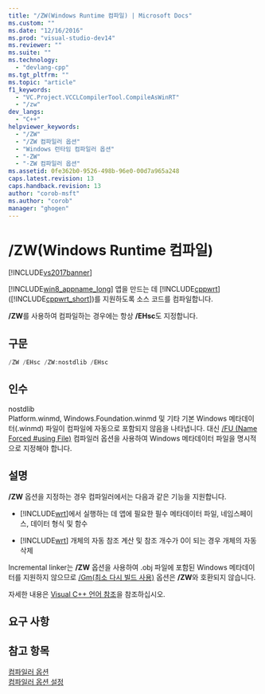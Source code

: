 ```yaml
---
title: "/ZW(Windows Runtime 컴파일) | Microsoft Docs"
ms.custom: ""
ms.date: "12/16/2016"
ms.prod: "visual-studio-dev14"
ms.reviewer: ""
ms.suite: ""
ms.technology: 
  - "devlang-cpp"
ms.tgt_pltfrm: ""
ms.topic: "article"
f1_keywords: 
  - "VC.Project.VCCLCompilerTool.CompileAsWinRT"
  - "/zw"
dev_langs: 
  - "C++"
helpviewer_keywords: 
  - "/ZW"
  - "/ZW 컴파일러 옵션"
  - "Windows 런타임 컴파일러 옵션"
  - "-ZW"
  - "-ZW 컴파일러 옵션"
ms.assetid: 0fe362b0-9526-498b-96e0-00d7a965a248
caps.latest.revision: 13
caps.handback.revision: 13
author: "corob-msft"
ms.author: "corob"
manager: "ghogen"
---
```

# /ZW(Windows Runtime 컴파일)
[!INCLUDE[vs2017banner](../../assembler/inline/includes/vs2017banner.md)]

[!INCLUDE[win8_appname_long](../../build/includes/win8_appname_long_md.md)] 앱을 만드는 데 [!INCLUDE[cppwrt](../../build/reference/includes/cppwrt_md.md)]\([!INCLUDE[cppwrt_short](../../build/reference/includes/cppwrt_short_md.md)]\)를 지원하도록 소스 코드를 컴파일합니다.  
  
 **\/ZW**를 사용하여 컴파일하는 경우에는 항상 **\/EHsc**도 지정합니다.  
  
## 구문  
  
```cpp  
/ZW /EHsc /ZW:nostdlib /EHsc  
```  
  
## 인수  
 nostdlib  
 Platform.winmd, Windows.Foundation.winmd 및 기타 기본 Windows 메타데이터\(.winmd\) 파일이 컴파일에 자동으로 포함되지 않음을 나타냅니다.  대신 [\/FU \(Name Forced \#using File\)](../../build/reference/fu-name-forced-hash-using-file.md) 컴파일러 옵션을 사용하여 Windows 메타데이터 파일을 명시적으로 지정해야 합니다.  
  
## 설명  
 **\/ZW** 옵션을 지정하는 경우 컴파일러에서는 다음과 같은 기능을 지원합니다.  
  
-   [!INCLUDE[wrt](../../atl/reference/includes/wrt_md.md)]에서 실행하는 데 앱에 필요한 필수 메타데이터 파일, 네임스페이스, 데이터 형식 및 함수  
  
-   [!INCLUDE[wrt](../../atl/reference/includes/wrt_md.md)] 개체의 자동 참조 계산 및 참조 개수가 0이 되는 경우 개체의 자동 삭제  
  
 Incremental linker는 **\/ZW** 옵션을 사용하여 .obj 파일에 포함된 Windows 메타데이터를 지원하지 않으므로 [\/Gm\(최소 다시 빌드 사용\)](../../build/reference/gm-enable-minimal-rebuild.md) 옵션은 **\/ZW**와 호환되지 않습니다.  
  
 자세한 내용은 [Visual C\+\+ 언어 참조](../Topic/Visual%20C++%20Language%20Reference%20\(C++-CX\).md)을 참조하십시오.  
  
## 요구 사항  
  
## 참고 항목  
 [컴파일러 옵션](../../build/reference/compiler-options.md)   
 [컴파일러 옵션 설정](../../build/reference/setting-compiler-options.md)